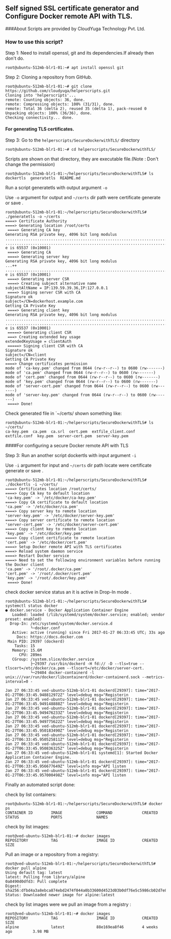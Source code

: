 ## Self signed SSL certificate generator and Configure Docker remote API with TLS.

###About 
  Scripts are provided by CloudYuga Technology Pvt. Ltd.

### How to use this script?

Step 1: Need to install openssl, git and its dependencies.If already then don't do.
```
root@ubuntu-512mb-blr1-01:~# apt install openssl git
```

Step 2: Cloning a repository from GitHub.
```
root@ubuntu-512mb-blr1-01:~# git clone https://github.com/cloudyuga/helperscripts.git
Cloning into 'helperscripts'...
remote: Counting objects: 36, done.
remote: Compressing objects: 100% (31/31), done.
remote: Total 36 (delta 2), reused 35 (delta 1), pack-reused 0
Unpacking objects: 100% (36/36), done.
Checking connectivity... done.
```
#### For generating TLS certificates.

Step 3: Go to the `helperscripts/SecureDockerwithTLS/` directory
```
root@ubuntu-512mb-blr1-01:~# cd helperscripts/SecureDockerwithTLS/
```
Scripts are shown on that directory, they are executable file.(Note : Don't change the permission)
```
root@ubuntu-512mb-blr1-01:~/helperscripts/SecureDockerwithTLS# ls
dockertls  generatetls  README.md
```
Run a script  generatetls with output argument `-o`

Use `-o` argument for output and `~/certs` dir path were certificate generate or save .
```
root@ubuntu-512mb-blr1-01:~/helperscripts/SecureDockerwithTLS# ./generatetls -o ~/certs
====> Certificate Authority
====> Generating location /root/certs
 ====> Generating CA key
Generating RSA private key, 4096 bit long modulus
.........................................................................................................................................................................................................................................++
................................................................................................................................................++
e is 65537 (0x10001)
 ====> Generating CA
 ====> Generating server key
Generating RSA private key, 4096 bit long modulus
...++
.............................................................................................................................................................................................................................................................++
e is 65537 (0x10001)
 ====> Generating server CSR
 ====> Creating subject alternative name
subjectAltName = IP:139.59.39.36,IP:127.0.0.1
 ====> Signing server CSR with CA
Signature ok
subject=/CN=dockerhost.example.com
Getting CA Private Key
 ====> Generating client key
Generating RSA private key, 4096 bit long modulus
.....................................................................................................................................................................................++
..........................................................................++
e is 65537 (0x10001)
 =====> Generating client CSR
 ===> Creating extended key usage
extendedKeyUsage = clientAuth
 =====> Signing client CSR with CA
Signature ok
subject=/CN=client
Getting CA Private Key
====> Change certificates permission
mode of 'ca-key.pem' changed from 0644 (rw-r--r--) to 0600 (rw-------)
mode of 'ca.pem' changed from 0644 (rw-r--r--) to 0600 (rw-------)
mode of 'cert.pem' changed from 0644 (rw-r--r--) to 0600 (rw-------)
mode of 'key.pem' changed from 0644 (rw-r--r--) to 0600 (rw-------)
mode of 'server-cert.pem' changed from 0644 (rw-r--r--) to 0600 (rw-------)
mode of 'server-key.pem' changed from 0644 (rw-r--r--) to 0600 (rw-------)
 ====> Done!
```
Check generated file in `~/certs/ shown something like:
```
root@ubuntu-512mb-blr1-01:~/helperscripts/SecureDockerwithTLS# ls ~/certs/
ca-key.pem  ca.pem  ca.srl  cert.pem  extfile_client.conf  extfile.conf  key.pem  server-cert.pem  server-key.pem
```
####For configuring a secure Docker remote API with TLS 

Step 3: Run an another script  dockertls with input argument `-i`

Use `-i` argument for input and `~/certs` dir path locate were certificate generate or save .
```
root@ubuntu-512mb-blr1-01:~/helperscripts/SecureDockerwithTLS# ./dockertls -i ~/certs/
====> Certificates location /root/certs/
====> Copy CA key to default location
'ca-key.pem' -> '/etc/docker/ca-key.pem'
====> Copy CA certificate to default location
'ca.pem' -> '/etc/docker/ca.pem'
====> Copy server key to remote location
'server-key.pem' -> '/etc/docker/server-key.pem'
====> Copy server certificate to remote location
'server-cert.pem' -> '/etc/docker/server-cert.pem'
====> Copy client key to remote location
'key.pem' -> '/etc/docker/key.pem'
====> Copy client certificate to remote location
'cert.pem' -> '/etc/docker/cert.pem'
====> Setup Docker remote API with TLS certificates
====> Reload system daemon service
====> Restart Docker service
====> Need to set the following environment variables before running the Docker client
'ca.pem' -> '/root/.docker/ca.pem'
'cert.pem' -> '/root/.docker/cert.pem'
'key.pem' -> '/root/.docker/key.pem'
 ====> Done!
```
check docker service status an it is active in Drop-In mode . 
```
root@ubuntu-512mb-blr1-01:~/helperscripts/SecureDockerwithTLS# systemctl status docker
● docker.service - Docker Application Container Engine
   Loaded: loaded (/lib/systemd/system/docker.service; enabled; vendor preset: enabled)
  Drop-In: /etc/systemd/system/docker.service.d
           └─docker.conf
   Active: active (running) since Fri 2017-01-27 06:33:45 UTC; 33s ago
     Docs: https://docs.docker.com
 Main PID: 29397 (dockerd)
    Tasks: 15
   Memory: 15.6M
      CPU: 289ms
   CGroup: /system.slice/docker.service
           ├─29397 /usr/bin/dockerd -H fd:// -D --tls=true --tlscert=/etc/docker/ca.pem --tlscert=/etc/docker/server-cert.
           └─29404 docker-containerd -l unix:///var/run/docker/libcontainerd/docker-containerd.sock --metrics-interval=0 -

Jan 27 06:33:45 ved-ubuntu-512mb-blr1-01 dockerd[29397]: time="2017-01-27T06:33:45.948812972Z" level=debug msg="Registerin
Jan 27 06:33:45 ved-ubuntu-512mb-blr1-01 dockerd[29397]: time="2017-01-27T06:33:45.949148888Z" level=debug msg="Registerin
Jan 27 06:33:45 ved-ubuntu-512mb-blr1-01 dockerd[29397]: time="2017-01-27T06:33:45.949476233Z" level=debug msg="Registerin
Jan 27 06:33:45 ved-ubuntu-512mb-blr1-01 dockerd[29397]: time="2017-01-27T06:33:45.949775622Z" level=debug msg="Registerin
Jan 27 06:33:45 ved-ubuntu-512mb-blr1-01 dockerd[29397]: time="2017-01-27T06:33:45.950183490Z" level=debug msg="Registerin
Jan 27 06:33:45 ved-ubuntu-512mb-blr1-01 dockerd[29397]: time="2017-01-27T06:33:45.950525811Z" level=debug msg="Registerin
Jan 27 06:33:45 ved-ubuntu-512mb-blr1-01 dockerd[29397]: time="2017-01-27T06:33:45.950836325Z" level=debug msg="Registerin
Jan 27 06:33:45 ved-ubuntu-512mb-blr1-01 systemd[1]: Started Docker Application Container Engine.
Jan 27 06:33:45 ved-ubuntu-512mb-blr1-01 dockerd[29397]: time="2017-01-27T06:33:45.956677649Z" level=info msg="API listen 
Jan 27 06:33:45 ved-ubuntu-512mb-blr1-01 dockerd[29397]: time="2017-01-27T06:33:45.957000498Z" level=info msg="API listen 
```
Finally an automated script done:

check by list containers:
```
root@ubuntu-512mb-blr1-01:~/helperscripts/SecureDockerwithTLS# docker ps
CONTAINER ID        IMAGE               COMMAND             CREATED             STATUS              PORTS               NAMES
```
check by list images:
```
root@ved-ubuntu-512mb-blr1-01:~# docker images
REPOSITORY          TAG                 IMAGE ID            CREATED             SIZE
```
Pull an image or a repository from a registry:
```
root@ved-ubuntu-512mb-blr1-01:~/helperscripts/SecureDockerwithTLS# docker pull alpine
Using default tag: latest                                                                                                             
latest: Pulling from library/alpine                                                                                                   
0a8490d0dfd3: Pull complete 
Digest: sha256:dfbd4a3a8ebca874ebd2474f044a0b33600d4523d03b0df76e5c5986cb02d7e8
Status: Downloaded newer image for alpine:latest
```
check by list images were we pull an image from a registry :
```
root@ved-ubuntu-512mb-blr1-01:~# docker images
REPOSITORY          TAG                 IMAGE ID            CREATED             SIZE
alpine              latest              88e169ea8f46        4 weeks ago         3.98 MB
```  